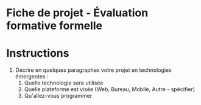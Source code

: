 # Fiche de projet - Évaluation formative formelle

# Instructions

1. Décrire en quelques paragraphes votre projet en technologies émergentes :
   1. Quelle technologie sera utilisée
   2. Quelle plateforme est visée (Web, Bureau, Mobile, Autre - spécifier)
   3. Qu'allez-vous programmer
